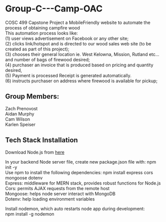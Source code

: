 # Group-C---Camp-OAC
COSC 499 Capstone Project
a MobileFriendly website to automate the process of obtaining campfire wood <br />
This automation process looks like: <br />
(1) user views advertisement on Facebook or any other site; <br />
(2) clicks link/hotspot and is directed to our wood sales web site (to be created as part of this project); <br />
(3) chooses their general location ie. West Kelowna, Mission, Rutland etc... and number of bags of firewood desired; <br />
(4) purchaser an invoice that is produced based on pricing and quantity desired,  <br />
(5) Payment is processed Receipt is generated automatically. <br />
(6) instructs purchaser on address where firewood is available for pickup;<br />


## Group Members:
Zach Prenovost<br />
Aidan Murphy<br />
Cam Wilson<br />
Karlen Speiser<br />

## Tech Stack Installation
Download Node.js from [here](https://nodejs.org/en/download/)

In your backend Node server file, create new package.json file with: npm init -y <br />
Use npm to install the following dependencies: npm install express cors mongoose dotenv<br />
Express: middleware for MERN stack, provides robust functions for Node.js<br />
Cors: permits AJAX requests from the remote host<br />
Mongoose: helps node server interact with MongoDB<br />
Dotenv: help loading environment variables<br />

Install nodemon, which auto restarts node app during development:<br />
npm install -g nodemon<br />


